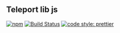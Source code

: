 ## Teleport lib js

[![npm](https://img.shields.io/npm/v/@teleporthq/teleport-lib-js.svg)](https://github.com/teleporthq/teleport-lib-js)
[![Build Status](https://travis-ci.com/teleporthq/teleport-lib-js.svg?branch=master)](https://travis-ci.com/teleporthq/teleport-lib-js)
[![code style: prettier](https://img.shields.io/badge/code_style-prettier-ff69b4.svg?style=flat-square)](https://github.com/prettier/prettier)